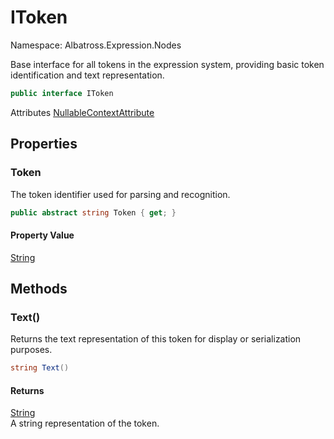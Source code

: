 # IToken

Namespace: Albatross.Expression.Nodes

Base interface for all tokens in the expression system, providing basic token identification and text representation.

```csharp
public interface IToken
```

Attributes [NullableContextAttribute](https://docs.microsoft.com/en-us/dotnet/api/system.runtime.compilerservices.nullablecontextattribute)

## Properties

### **Token**

The token identifier used for parsing and recognition.

```csharp
public abstract string Token { get; }
```

#### Property Value

[String](https://docs.microsoft.com/en-us/dotnet/api/system.string)<br>

## Methods

### **Text()**

Returns the text representation of this token for display or serialization purposes.

```csharp
string Text()
```

#### Returns

[String](https://docs.microsoft.com/en-us/dotnet/api/system.string)<br>
A string representation of the token.
